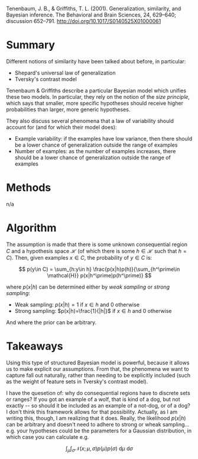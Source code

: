 Tenenbaum, J. B., & Griffiths, T. L. (2001). Generalization, similarity, and Bayesian inference. The Behavioral and Brain Sciences, 24, 629–640; discussion 652–791. http://doi.org/10.1017/S0140525X01000061

# Summary

Different notions of similarity have been talked about before, in particular:

* Shepard's universal law of generalization
* Tversky's contrast model

Tenenbaum & Griffiths describe a particular Bayesian model which unifies these two models. In particular, they rely on the notion of the *size principle*, which says that smaller, more specific hypotheses should receive higher probabilities than larger, more generic hypotheses.

They also discuss several phenomena that a law of variability should account for (and for which their model does):

* Example variability: if the examples have low variance, then there should be a lower chance of generalization outside the range of examples
* Number of examples: as the number of examples increases, there should be a lower chance of generalization outside the range of examples

# Methods

n/a

# Algorithm

The assumption is made that there is some unknown consequential region $C$ and a hypothesis space $\mathcal{H}$ (of which there is some $h\in \mathcal{H}$ such that $h=C$). Then, given examples $x\in C$, the probability of $y\in C$ is:

$$
p(y\in C) = \sum_{h:y\in h} \frac{p(x|h)p(h)}{\sum_{h^\prime\in \mathcal{H}} p(x|h^\prime)p(h^\prime)}
$$

where $p(x|h)$ can be determined either by *weak sampling* or *strong sampling*:

* Weak sampling: $p(x|h)=1$ if $x\in h$ and 0 otherwise
* Strong sampling: $p(x|h)=\frac{1}{|h|}$ if $x\in h$ and 0 otherwise

And where the prior can be arbitrary.

# Takeaways

Using this type of structured Bayesian model is powerful, because it allows us to make explicit our assumptions. From that, the phenomena we want to capture fall out naturally, rather than needing to be explicitly included (such as the weight of feature sets in Tversky's contrast model).

I have the quesetion of: why do consequential regions have to discrete sets or ranges? If you got an example of a wolf, that is kind of a dog, but not exactly -- so should it be included as an example of a not-dog, or of a dog? I don't think this framework allows for that possibility. Actually, as I am writing this, though, I am realizing that it does. Really, the likelihood $p(x|h)$ can be arbitrary and doesn't need to adhere to strong or wheak sampling... e.g. your hypotheses could be the parameters for a Gaussian distribution, in which case you can calculate e.g.

$$
\int_\mu \int_\sigma \mathcal{N}(x; \mu, \sigma)p(\mu)p(\sigma)\ \mathrm{d}\mu \ \mathrm{d}\sigma
$$
